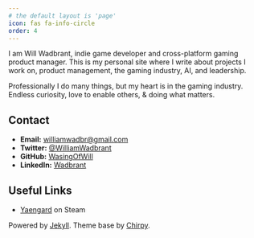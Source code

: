 ```yaml
---
# the default layout is 'page'
icon: fas fa-info-circle
order: 4
---
```


I am Will Wadbrant, indie game developer and cross-platform gaming product manager.
This is my personal site where I write about projects I work on, product management, the gaming industry, AI, and leadership.

Professionally I do many things, but my heart is in the gaming industry.
Endless curiosity, love to enable others, & doing what matters.

## Contact

- **Email:** williamwadbr@gmail.com
- **Twitter:** [@WilliamWadbrant](https://twitter.com/WilliamWadbrant)
- **GitHub:** [WasingOfWill](https://github.com/WasingOfWill)
- **LinkedIn:** [Wadbrant](https://www.linkedin.com/in/wadbrant/) 

## Useful Links
- [Yaengard](https://store.steampowered.com/app/1545830/Yaengard/) on Steam


Powered by [Jekyll](https://jekyllrb.com). Theme base by [Chirpy](https://github.com/cotes2020/jekyll-theme-chirpy).

